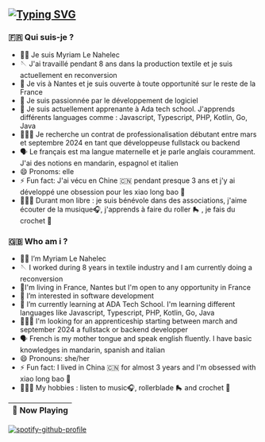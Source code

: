 ## [![Typing SVG](https://readme-typing-svg.demolab.com?font=Fira+Code&weight=700&size=27&pause=1000&color=000000&background=FFFFFF00&vCenter=true&repeat=false&random=false&width=435&lines=Hey!+)](https://git.io/typing-svg)
### 🇫🇷 Qui suis-je ? 
-  👋🏾  Je suis Myriam Le Nahelec
-  🪡 J'ai travaillé pendant 8 ans dans la production textile et je suis actuellement en reconversion
- 📍 Je vis à Nantes et je suis ouverte à toute opportunité sur le reste de la France 
- 👀 Je suis passionnée par le développement de logiciel
- 🌱 Je suis actuellement apprenante à Ada tech school. J'apprends différents languages comme : Javascript, Typescript, PHP, Kotlin, Go, Java
- 🕵🏾‍♀️ Je recherche un contrat de professionalisation débutant entre mars et septembre 2024 en tant que développeuse fullstack ou backend
- 🗣️ Le français est ma langue maternelle et je parle anglais couramment. J'ai des notions en mandarin, espagnol et italien
- 😄 Pronoms: elle
- ⚡ Fun fact: J'ai vécu en Chine 🇨🇳 pendant presque 3 ans et j'y ai développé une obsession pour les  xiao long bao 🥟
- 🤸🏾‍♀️ Durant mon libre : je suis bénévole dans des associations, j'aime écouter de la musique🎧, j'apprends à faire du roller 🛼 , je fais du crochet 🧶
  
### 🇬🇧 Who am i ? 
- 👋🏾 I’m Myriam Le Nahelec
- 🪡 I worked during 8 years in textile industry and I am currently doing a reconversion
- 📍I'm living in France, Nantes but I'm open to any opportunity in France
- 👀 I’m interested in software development
- 🌱 I’m currently learning at ADA Tech School. I'm learning  different languages like Javascript, Typescript, PHP, Kotlin, Go, Java
- 🕵🏾‍♀️ I'm looking for an apprenticeship starting between march and september 2024 a fullstack or backend developper
- 🗣️ French is my mother tongue and speak english fluently. I have basic knowledges in mandarin, spanish and italian
- 😄 Pronouns: she/her
- ⚡ Fun fact: I lived in China 🇨🇳 for almost 3 years and I'm obsessed with xiao long bao 🥟
- 🤸🏾‍♀️ My hobbies : listen to music🎧, rollerblade 🛼 and crochet 🧶 

<!---
MyriamLeNahelec/MyriamLeNahelec is a ✨ special ✨ repository because its `README.md` (this file) appears on your GitHub profile.
You can click the Preview link to take a look at your changes.
--->


|🎵 Now Playing|
|:-:|
[![spotify-github-profile](https://spotify-github-profile.vercel.app/api/view?uid=myriam.aln&cover_image=false&theme=natemoo-re&show_offline=false&background_color=121212&interchange=false&bar_color=01f960&bar_color_cover=false)](https://spotify-github-profile.vercel.app/api/view?uid=myriam.aln&redirect=true)
